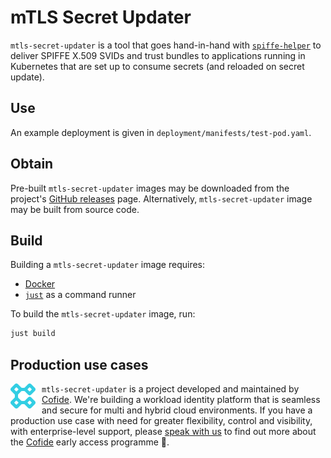 # mTLS Secret Updater

`mtls-secret-updater` is a tool that goes hand-in-hand with [`spiffe-helper`](https://github.com/spiffe/spiffe-helper) to deliver SPIFFE X.509 SVIDs and trust bundles to applications running in Kubernetes that are set up to consume secrets (and reloaded on secret update).

## Use

An example deployment is given in `deployment/manifests/test-pod.yaml`.

## Obtain

Pre-built `mtls-secret-updater` images may be downloaded from the project's [GitHub releases](https://github.com/cofide/mtls-secret-updater/releases) page.
Alternatively, `mtls-secret-updater` image may be built from source code.

## Build

Building a `mtls-secret-updater` image requires:

* [Docker](https://docs.docker.com/engine/install/)
* [`just`](https://github.com/casey/just) as a command runner

To build the `mtls-secret-updater` image, run:

```sh
just build
```

## Production use cases

<div style="float: left; margin-right: 10px;">
    <a href="https://www.cofide.io">
        <img src="docs/img/cofide-colour-blue.svg" width="40" alt="Cofide">
    </a>
</div>

`mtls-secret-updater` is a project developed and maintained by [Cofide](https://www.cofide.io). We're building a workload identity platform that is seamless and secure for multi and hybrid cloud environments. If you have a production use case with need for greater flexibility, control and visibility, with enterprise-level support, please [speak with us](mailto:hello@cofide.io) to find out more about the [Cofide](https://www.cofide.io) early access programme 👀.

